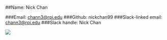 ##Name: Nick Chan

###Email: chann3@rpi.edu
###Github: nickchan99
###Slack-linked email: chann3@rpi.edu
###Slack handle: Nick Chan

![](https://media.licdn.com/dms/image/C4D03AQE_IoVHN7A2iA/profile-displayphoto-shrink_200_200/0?e=1564012800&v=beta&t=IbopAbBTa2q9EM11pPEtmbZglizyMwxZc7rDJsy0Ee4)
